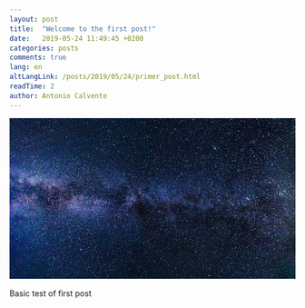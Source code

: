 ```yaml
---
layout: post
title:  "Welcome to the first post!"
date:   2019-05-24 11:49:45 +0200
categories: posts
comments: true
lang: en
altLangLink: /posts/2019/05/24/primer_post.html
readTime: 2
author: Antonio Calvente
---
```


![x-large header](/assets/test.jpg)

Basic test of first post
